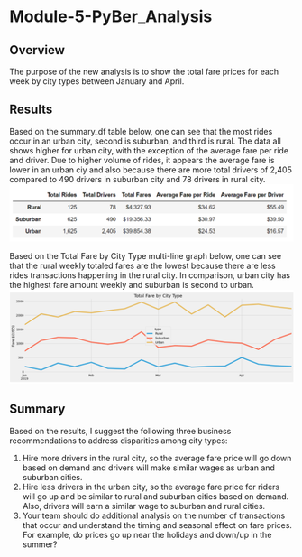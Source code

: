 # Module-5-PyBer_Analysis

## Overview
The purpose of the new analysis is to show the total fare prices for each week by city types between January and April.

## Results
Based on the summary_df table below, one can see that the most rides occur in an urban city, second is suburban, and third is rural. The data all shows higher for urban city, with the exception of the average fare per ride and driver. Due to higher volume of rides, it appears the average fare is lower in an urban ciy and also because there are more total drivers of 2,405 compared to 490 drivers in suburban city and 78 drivers in rural city.
![Image](https://github.com/cstern28/Module-5-PyBer_Analysis/blob/main/Resources/summary_fares_table.png)

Based on the Total Fare by City Type multi-line graph below, one can see that the rural weekly totaled fares are the lowest because there are less rides transactions happening in the rural city. In comparison, urban city has the highest fare amount weekly and suburban is second to urban.
![Image](https://github.com/cstern28/Module-5-PyBer_Analysis/blob/main/Resources/summary_linegraph.png)

## Summary
Based on the results, I suggest the following three business recommendations to address disparities among city types:
  1. Hire more drivers in the rural city, so the average fare price will go down based on demand and drivers will make similar wages as urban and suburban cities.
  2. Hire less drivers in the urban city, so the average fare price for riders will go up and be similar to rural and suburban cities based on demand. Also, drivers will   earn a similar wage to suburban and rural cities.
  3. Your team should do additional analysis on the number of transactions that occur and understand the timing and seasonal effect on fare prices. For example, do         prices go up near the holidays and down/up in the summer?
